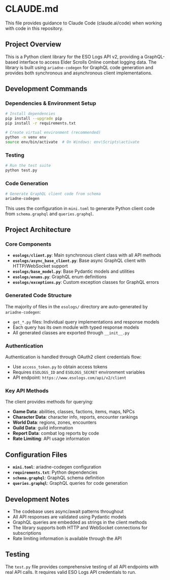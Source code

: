 # CLAUDE.md

This file provides guidance to Claude Code (claude.ai/code) when working with code in this repository.

## Project Overview
This is a Python client library for the ESO Logs API v2, providing a GraphQL-based interface to access Elder Scrolls Online combat logging data. The library is built using `ariadne-codegen` for GraphQL code generation and provides both synchronous and asynchronous client implementations.

## Development Commands

### Dependencies & Environment Setup
```bash
# Install dependencies
pip install --upgrade pip
pip install -r requirements.txt

# Create virtual environment (recommended)
python -m venv env
source env/bin/activate  # On Windows: env\Scripts\activate
```

### Testing
```bash
# Run the test suite
python test.py
```

### Code Generation
```bash
# Generate GraphQL client code from schema
ariadne-codegen
```

This uses the configuration in `mini.toml` to generate Python client code from `schema.graphql` and `queries.graphql`.

## Project Architecture

### Core Components
- **`esologs/client.py`**: Main synchronous client class with all API methods
- **`esologs/async_base_client.py`**: Base async GraphQL client with HTTP/WebSocket support
- **`esologs/base_model.py`**: Base Pydantic models and utilities
- **`esologs/enums.py`**: GraphQL enum definitions
- **`esologs/exceptions.py`**: Custom exception classes for GraphQL errors

### Generated Code Structure
The majority of files in the `esologs/` directory are auto-generated by `ariadne-codegen`:
- `get_*.py` files: Individual query implementations and response models
- Each query has its own module with typed response models
- All generated classes are exported through `__init__.py`

### Authentication
Authentication is handled through OAuth2 client credentials flow:
- Use `access_token.py` to obtain access tokens
- Requires `ESOLOGS_ID` and `ESOLOGS_SECRET` environment variables
- API endpoint: `https://www.esologs.com/api/v2/client`

### Key API Methods
The client provides methods for querying:
- **Game Data**: abilities, classes, factions, items, maps, NPCs
- **Character Data**: character info, reports, encounter rankings
- **World Data**: regions, zones, encounters
- **Guild Data**: guild information
- **Report Data**: combat log reports by code
- **Rate Limiting**: API usage information

## Configuration Files
- **`mini.toml`**: ariadne-codegen configuration
- **`requirements.txt`**: Python dependencies
- **`schema.graphql`**: GraphQL schema definition
- **`queries.graphql`**: GraphQL queries for code generation

## Development Notes
- The codebase uses async/await patterns throughout
- All API responses are validated using Pydantic models
- GraphQL queries are embedded as strings in the client methods
- The library supports both HTTP and WebSocket connections for subscriptions
- Rate limiting information is available through the API

## Testing
The `test.py` file provides comprehensive testing of all API endpoints with real API calls. It requires valid ESO Logs API credentials to run.